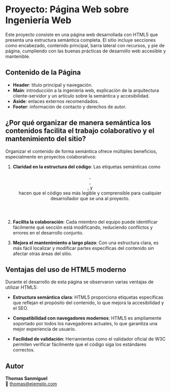 # Proyecto: Página Web sobre Ingeniería Web

Este proyecto consiste en una página web desarrollada con HTML5 que presenta una estructura semántica completa. El sitio incluye secciones como encabezado, contenido principal, barra lateral con recursos, y pie de página, cumpliendo con las buenas prácticas de desarrollo web accesible y mantenible.

## Contenido de la Página

- **Header**: título principal y navegación.
- **Main**: introducción a la ingeniería web, explicación de la arquitectura cliente-servidor y un artículo sobre la semántica y accesibilidad.
- **Aside**: enlaces externos recomendados.
- **Footer**: información de contacto y derechos de autor.

## ¿Por qué organizar de manera semántica los contenidos facilita el trabajo colaborativo y el mantenimiento del sitio?

Organizar el contenido de forma semántica ofrece múltiples beneficios, especialmente en proyectos colaborativos:

1. **Claridad en la estructura del código**: Las etiquetas semánticas como <header>, <main>, <article>, y <footer> hacen que el código sea más legible y comprensible para cualquier desarrollador que se una al proyecto.

2. **Facilita la colaboración**: Cada miembro del equipo puede identificar fácilmente qué sección está modificando, reduciendo conflictos y errores en el desarrollo conjunto.

3. **Mejora el mantenimiento a largo plazo**: Con una estructura clara, es más fácil localizar y modificar partes específicas del contenido sin afectar otras áreas del sitio.

## Ventajas del uso de HTML5 moderno

Durante el desarrollo de esta página se observaron varias ventajas de utilizar HTML5:

-  **Estructura semántica clara**: HTML5 proporciona etiquetas específicas que reflejan el propósito del contenido, lo que mejora la accesibilidad y el SEO.

-  **Compatibilidad con navegadores modernos**: HTML5 es ampliamente soportado por todos los navegadores actuales, lo que garantiza una mejor experiencia de usuario.

-  **Facilidad de validación**: Herramientas como el validador oficial de W3C permiten verificar fácilmente que el código siga los estándares correctos.


## Autor

**Thomas Sanmiguel**  
📧 thomas@ejemplo.com
